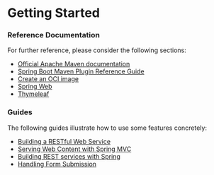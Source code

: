 # Getting Started

### Reference Documentation
For further reference, please consider the following sections:

* [Official Apache Maven documentation](https://maven.apache.org/guides/index.html)
* [Spring Boot Maven Plugin Reference Guide](https://docs.spring.io/spring-boot/docs/2.7.18-SNAPSHOT/maven-plugin/reference/html/)
* [Create an OCI image](https://docs.spring.io/spring-boot/docs/2.7.18-SNAPSHOT/maven-plugin/reference/html/#build-image)
* [Spring Web](https://docs.spring.io/spring-boot/docs/2.7.18-SNAPSHOT/reference/htmlsingle/index.html#web)
* [Thymeleaf](https://docs.spring.io/spring-boot/docs/2.7.18-SNAPSHOT/reference/htmlsingle/index.html#web.servlet.spring-mvc.template-engines)

### Guides
The following guides illustrate how to use some features concretely:

* [Building a RESTful Web Service](https://spring.io/guides/gs/rest-service/)
* [Serving Web Content with Spring MVC](https://spring.io/guides/gs/serving-web-content/)
* [Building REST services with Spring](https://spring.io/guides/tutorials/rest/)
* [Handling Form Submission](https://spring.io/guides/gs/handling-form-submission/)

